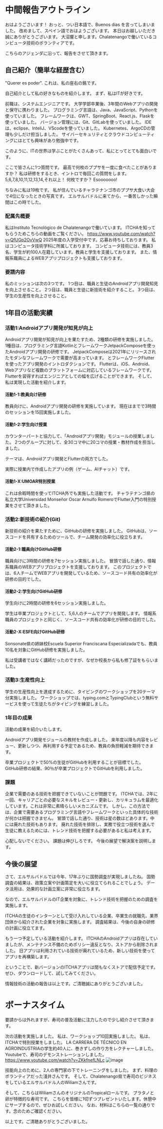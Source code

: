 # 中間報告アウトライン

おはようごさいます！
おっと、つい日本語で、Buenos dias を言ってしまいました。
改めまして、スペイン語でおはようございます。
本日はお越しいただき誠にありがとうございます。
大沼響と申します。Chalatenangoで働いているコンピュータ技術のボランティアです。

こちらのアジェンダに沿って、報告をさせて頂きます。

## 自己紹介（簡単な経歴含む）
"Querer es poder".
これは、私の座右の銘です。

自己紹介として私の好きなものを紹介します。
まず、私はITが好きです。

前職は、システムエンジニアです。
大学学部卒業後、3年間のWebアプリの開発と保守に携わりました。
プログラミング言語は、Java、JavaScript、Pythonを使っていました。
フレームワークは、GWT、SpringBoot、React.js、Flaskを使っていました。
バージョン管理には、Git、GitLabを使っていました。
IDEは、eclipse、InteliJ、VScodeを使っていました。
Kubernetes、ArgoCDの管理も少しだけ担当しました。
サイバーセキュリティとクラウドコンピューティングにはとても興味があり勉強中です。

このように、ITの世界は学ぶことがたくさんあって、私にとってとても面白いです。

ここで皆さんに1つ質問です。
最高で何枚のププサを一度に食べたことがありますか？
私は研修をするとき、イントロで毎回この質問をします。
5,6,7,8,10,11,12,13,14,それ以上！
何枚ですか？
Esooooooo!

ちなみに私は19枚です。
私が住んでいるチャラテナンゴ市のププサ大食い大会で4位になったときの写真です。
エルサルバドルに来てから、一番苦しかった瞬間はこの時でした。

### 配属先概要
私はInstituto Tecnológico de Chalatenangoで働いています。
ITCHAを知ってもらうためこちらの動画をご覧ください。
https://www.youtube.com/watch?v=QfUGp2OvVwQ
2025年度の入学受付中です。応募お待ちしております。
私はコンピュータ技術学科に所属しております。
コンピュータ技術には、教員3名、学生が約100人在籍しています。教員と学生を支援しております。
また、情報系職員によるWEBアプリプロジェクトも支援しております。

### 要請内容
私のミッションは次の3つです。
1つ目は、職員と生徒のAndroidアプリ開発知見を向上させること。
2つ目は、職員と生徒に新技術を紹介すること。
3つ目は、学生の生産性を向上させること。

## 1年目の活動実績

### 活動1:Androidアプリ開発が知見が向上
Androidアプリ開発が知見が向上を果たすため、2種類の研修を実施しました。
1種目は、プログラミング言語KotlinとフレームワークJetpackComposeを使ったAndroidアプリ開発の研修です。
JetpackComposeは2021年にリリースされたモダンなフレームワークで需要が高まっています。
とフレームワークFlutterを使ったアプリ開発のイントロダクションです。
Flutterは、iOS、Android、Webアプリなど複数のプラットフォームに対応しているフレームワークです。Flutterを習得すればエンジニアとしての幅を広げることができます。
そして、私は実現した活動を紹介します。

#### 活動1-1:教員向け研修
教員向けに、Androidアプリ開発の研修を実施しています。
現在はまでで3時間のセッションを15回実施しました。

#### 活動1-2:学生向け授業
カウンターパートと協力して、「Androidアプリ開発」モジュールの授業しました。
2つのグループに対して、全30コマ中に20コマの授業・教材作成を担当しました。

テーマは、Androidアプリ開発とFlutterの両方でした。

実際に授業内で作成したアプリの例（ゲーム、AIチャット）です。

#### 活動1-X:UMOAR特別授業
これは余暇時間を使ってITCHA外でも実施した活動です。
チャラテナンゴ県の私立大学Universidad Monseñor Oscar Arnulfo RomeroでFlutter入門の特別授業をさせて頂きました。

### 活動2:新技術の紹介(Git)
新技術の紹介を果たすために、GitHubの研修を実施しました。
GitHubは、ソースコードを共有するためのツールで、チーム開発の効率化に役立ちます。

#### 活動2-1:職員向けGitHub研修
職員向けに3時間の研修を7セッション実施しました。
冒頭で話した通り、情報系職員のWEBアプリプロジェクトを支援しております。
このプロジェクトでは、6人チームでWEBアプリを開発しているため、ソースコード共有の効率化が研修の目的でした。

#### 活動2-2:学生向けGitHub研修
学生向けに2時間の研修を6セッション実施しました。

学生は卒業プロジェクトとして、5,6人のチームでアプリを開発します。
情報系職員のプロジェクトと同じく、ソースコード共有の効率化が研修の目的でした。

#### 活動2-X:ESFE向けGitHub研修
Sonsonate県の姉妹校Escuela Superior Franciscana Especializadaでも、教員10名を対象にGitHub研修を実施しました。

私は受講者ではなく講師だったのですが、なぜか校長から私も修了証をもらいました。

### 活動3:生産性向上
学生の生産性向上を達成するために、タイピングのワークショップを20テーマ分実施しました。
ワークショップでは、typing.comとTypingClubという無料サービスを使って生徒たちがタイピングを練習しました。

### 1年目の成果
活動の成果を紹介いたします。

Androidアプリ開発モジュールの教材を作成しました。
来年度以降も内容をレビュー、更新しつつ、再利用する予定であるため、教員の負担軽減を期待できます。

卒業プロジェクトで50%の生徒がGitHubを利用することが目標でした。
GitHub研修の結果、90％が卒業プロジェクトでGitHubを利用しました。
  
### 課題
企業で需要のある技術を把握できていないことが問題です。
ITCHAでは、2年に一回、キャリアごとの必要なスキルをレビュー・更新し、カリキュラムを最適化しています。これは非常に素晴らしいメカニズムです。
しかし、この方法では、企業で需要あるプログラミング言語やフレームワークといった具体的な技術が何かは把握できません。
冒頭で話した通り、技術は星の数ほどあります。中には廃れた技術もあります。
廃れた技術を排除し、実務で役立つ技術を選んで生徒に教えるためには、トレンド技術を把握する必要があると私は考えます。

心配しないでください。
課題は伸びしろです。
今後の展望で解決案を説明します。

## 今後の展望
さて、エルサルバドルでは今年、17年ぶりに国勢調査が実現しましたね。
国勢調査の結果は、政策立案や計画策定を大いに役立てられることでしょう。
データ活用は、効果的な計画立案に非常に役立ちます。

なので、エルサルバドルのIT企業を対象に、トレンド技術を把握のための調査を実施します。

ITCHAの生徒のインターンとして受け入れしている企業、卒業生の就職先、業界団体から紹介された企業を対象に実施します。 
調査結果は、今後の自身の研修の計画に役立てます。

もう一つ予定している活動を紹介します。
ITCHAのAndroidアプリは存在していましたが、メンテナンス不備のためポリシー違反となり、ストアから削除されました。
旧アプリは利用されている技術が廃れているため、新しい技術を使ってアプリを再構築します。

ということで、新バージョンのITCHAアプリは間もなくストアで配信予定です。ぜひ、ダウンロードして、試してみてください。

情報技術の活動の報告は以上です。ご清聴誠にありがとうございました。

# ボーナスタイム
要請からは外れますが、寿司の普及活動に注力したので少し紹介させて頂きます。

次の活動を実施しました。
私は、ワークショップ10回実施しました。
私は、ITCHAで特別授業をしました。
LA CARRERA DE TÉCNICO EN AGROINDUSTRIAの学生約40人に、巻きずしの作り方をレクチャーしました。
Youtubeで、寿司のデモンストレーションしました。
https://www.youtube.com/watch?v=ZKkfnefLNLc
![image](https://github.com/user-attachments/assets/6b39fef0-e572-4ab5-9cdd-288065eaab3b)

技能向上のために、2人の専門家の下でトレーニングをしました。
まず、料理のボランティアだった淺井さんです。
そして、Chalatenango県で寿司のビジネスをしているエルサルバドル人のWiliamさんです。

そして、こちらはWiliamさんのオリジナルのTropicalロールです。
プラタノと卵が特徴的な寿司です。
こちらを皆様に1切ずつプレゼントいたします。休憩中にサーブするので、ぜひお試しください。
なお、材料はこちらの一覧の通りです。念のためご確認ください。

以上です。ご清聴ありがとうございました。
